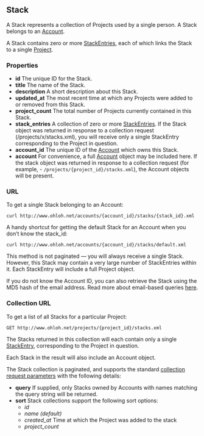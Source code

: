 ## Stack

A Stack represents a collection of Projects used by a single person. A Stack belongs to an [Account](account.md).

A Stack contains zero or more [StackEntries](stack_entry.md), each of which links the Stack to a single [Project](project.md).

### Properties

+ __id__
    The unique ID for the Stack.
+ __title__
    The name of the Stack.
+ __description__
    A short description about this Stack.
+ __updated_at__
    The most recent time at which any Projects were added to or removed from this Stack.
+ __project_count__
    The total number of Projects currently contained in this Stack.
+ __stack_entries__
    A collection of zero or more [StackEntries](stack_entry.md). If the Stack object was returned in response to a collection request (/projects/x/stacks.xml), you will receive only a single StackEntry corresponding to the Project in question.
+ __account_id__
    The unique ID of the [Account](account.md) which owns this Stack.
+ __account__
    For convenience, a full [Account](account.md) object may be included here. If the stack object was returned in response to a collection request (for example, - `/projects/{project_id}/stacks.xml`), the Account objects will be present. 

### URL
To get a single Stack belonging to an Account:
```shell
curl http://www.ohloh.net/accounts/{account_id}/stacks/{stack_id}.xml 
```
A handy shortcut for getting the default Stack for an Account when you don’t know the stack_id:
```shell
curl http://www.ohloh.net/accounts/{account_id}/stacks/default.xml 
```
This method is not paginated — you will always receive a single Stack. However, this Stack may contain a very large number of StackEntries within it. Each StackEntry will include a full Project object.

If you do not know the Account ID, you can also retrieve the Stack using the MD5 hash of the email address. Read more about email-based queries [here](/email_lookup.md).

### Collection URL
To get a list of all Stacks for a particular Project:
```shell
GET http://www.ohloh.net/projects/{project_id}/stacks.xml 
```
The Stacks returned in this collection will each contain only a single [StackEntry](stack_entry.md), corresponding to the Project in question.

Each Stack in the result will also include an Account object.

The Stack collection is paginated, and supports the standard [collection request parameters](/README.md#collection-requests) with the following details:

+ __query__
    If supplied, only Stacks owned by Accounts with names matching the query string will be returned.
+ __sort__
    Stack collections support the following sort options:
    - _id_
    - _name (default)_
    - _created_at_ Time at which the Project was added to the stack
    - _project_count_



